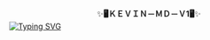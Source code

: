<div align="center">
    ✨<b>🖥️ＫＥＶＩＮ－ＭＤ－Ｖ1🖥️</b>✨</b> 

<div align="left">
<a href="https://git.io/typing-svg"><img src="https://readme-typing-svg.demolab.com?font=Rubik+Dirt&size=65&pause=1000&color=#0000FF&background=FF20A500&center=true&vCenter=true&width=1000&height=150&lines=KEVIN+MD-V1" alt="Typing SVG" /></a>   
</p> 

